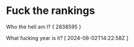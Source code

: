 # Fuck the rankings

Who the hell am I?
{ 2838595 }

What fucking year is it?
[ 2024-08-02T14:22:58Z ]
